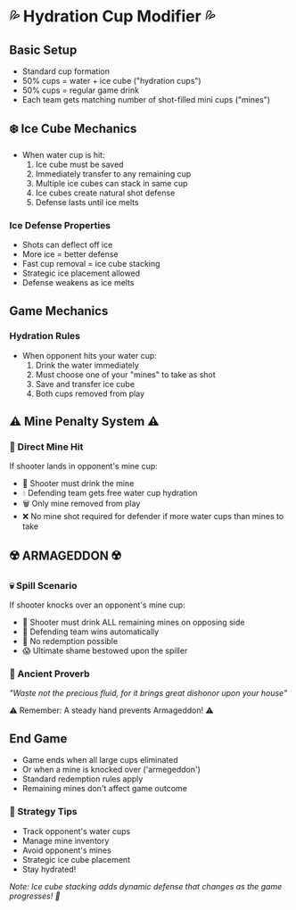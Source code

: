 # 💦 Hydration Cup Modifier 💦

## Basic Setup
- Standard cup formation
- 50% cups = water + ice cube ("hydration cups")
- 50% cups = regular game drink
- Each team gets matching number of shot-filled mini cups ("mines")

## ❄️ Ice Cube Mechanics
- When water cup is hit:
  1. Ice cube must be saved
  2. Immediately transfer to any remaining cup
  3. Multiple ice cubes can stack in same cup
  4. Ice cubes create natural shot defense
  5. Defense lasts until ice melts

### Ice Defense Properties
- Shots can deflect off ice
- More ice = better defense
- Fast cup removal = ice cube stacking
- Strategic ice placement allowed
- Defense weakens as ice melts

## Game Mechanics

### Hydration Rules
- When opponent hits your water cup:
  1. Drink the water immediately
  2. Must choose one of your "mines" to take as shot
  3. Save and transfer ice cube
  4. Both cups removed from play

## ⚠️ Mine Penalty System ⚠️

### 🎯 Direct Mine Hit
If shooter lands in opponent's mine cup:
- 🥃 Shooter must drink the mine
- 💧 Defending team gets free water cup hydration
- 🗑️ Only mine removed from play
- ❌ No mine shot required for defender if more water cups than mines to take

## ☢️ ARMAGEDDON ☢️

### 💀 Spill Scenario
If shooter knocks over an opponent's mine cup:
- 🥃 Shooter must drink ALL remaining mines on opposing side
- 👑 Defending team wins automatically
- 🚫 No redemption possible
- 😱 Ultimate shame bestowed upon the spiller

### 📜 Ancient Proverb
*"Waste not the precious fluid, for it brings great dishonor upon your house"* 

⚠️ Remember: A steady hand prevents Armageddon! ⚠️

## End Game
- Game ends when all large cups eliminated
- Or when a mine is knocked over ('armegeddon')
- Standard redemption rules apply
- Remaining mines don't affect game outcome

### 💭 Strategy Tips
- Track opponent's water cups
- Manage mine inventory
- Avoid opponent's mines
- Strategic ice cube placement
- Stay hydrated!

*Note: Ice cube stacking adds dynamic defense that changes as the game progresses! 🧊*
